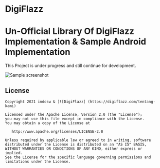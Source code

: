 # DigiFlazz

# Un-Official Library Of DigiFlazz Implementation & Sample Android Implementation

This Project is under progress and still continue for development.

![Sample screenshot](https://digiflazz.com/images/logo/main.png)

## License

    Copyright 2021 indosw & [![DigiFlazz] (https://digiflazz.com/tentang-kami)

    Licensed under the Apache License, Version 2.0 (the "License");
    you may not use this file except in compliance with the License.
    You may obtain a copy of the License at

       http://www.apache.org/licenses/LICENSE-2.0

    Unless required by applicable law or agreed to in writing, software
    distributed under the License is distributed on an "AS IS" BASIS,
    WITHOUT WARRANTIES OR CONDITIONS OF ANY KIND, either express or implied.
    See the License for the specific language governing permissions and
    limitations under the License.


